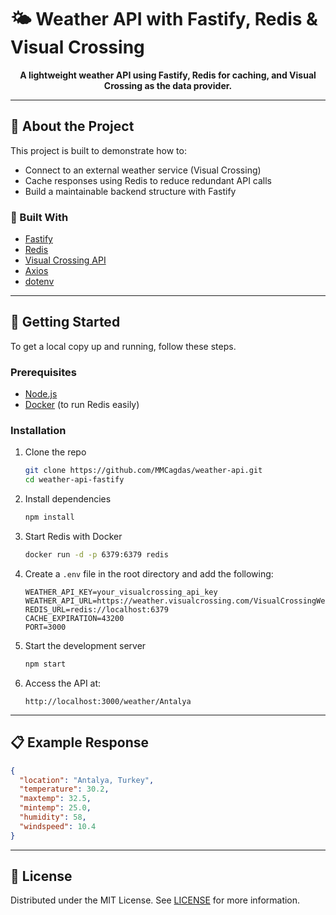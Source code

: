 # 🌤️ Weather API with Fastify, Redis & Visual Crossing

<div align="center">
  <strong>A lightweight weather API using Fastify, Redis for caching, and Visual Crossing as the data provider.</strong>
</div>

---

## 📌 About the Project

This project is built to demonstrate how to:
- Connect to an external weather service (Visual Crossing)
- Cache responses using Redis to reduce redundant API calls
- Build a maintainable backend structure with Fastify

### 🧰 Built With

- [Fastify](https://www.fastify.io/)
- [Redis](https://redis.io/)
- [Visual Crossing API](https://www.visualcrossing.com/weather-api)
- [Axios](https://axios-http.com/)
- [dotenv](https://github.com/motdotla/dotenv)

---

## 🚀 Getting Started

To get a local copy up and running, follow these steps.

### Prerequisites

- [Node.js](https://nodejs.org/)
- [Docker](https://www.docker.com/) (to run Redis easily)

### Installation

1. Clone the repo
   ```sh
   git clone https://github.com/MMCagdas/weather-api.git
   cd weather-api-fastify
   ```

2. Install dependencies
   ```sh
   npm install
   ```

3. Start Redis with Docker
   ```sh
   docker run -d -p 6379:6379 redis
   ```

4. Create a `.env` file in the root directory and add the following:

   ```env
   WEATHER_API_KEY=your_visualcrossing_api_key
   WEATHER_API_URL=https://weather.visualcrossing.com/VisualCrossingWebServices/rest/services/timeline/
   REDIS_URL=redis://localhost:6379
   CACHE_EXPIRATION=43200
   PORT=3000
   ```

5. Start the development server
   ```sh
   npm start
   ```

6. Access the API at:
   ```
   http://localhost:3000/weather/Antalya
   ```

---

## 📋 Example Response

```json
{
  "location": "Antalya, Turkey",
  "temperature": 30.2,
  "maxtemp": 32.5,
  "mintemp": 25.0,
  "humidity": 58,
  "windspeed": 10.4
}
```

---

## 📝 License

Distributed under the MIT License. See [LICENSE](LICENSE) for more information.